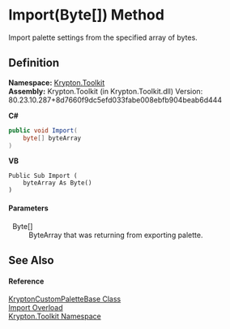 # Import(Byte[]) Method


Import palette settings from the specified array of bytes.



## Definition
**Namespace:** <a href="79d2eac2-21f4-54ff-7552-b20c33c30600.md">Krypton.Toolkit</a>  
**Assembly:** Krypton.Toolkit (in Krypton.Toolkit.dll) Version: 80.23.10.287+8d7660f9dc5efd033fabe008ebfb904beab6d444

**C#**
``` C#
public void Import(
	byte[] byteArray
)
```
**VB**
``` VB
Public Sub Import ( 
	byteArray As Byte()
)
```



#### Parameters
<dl><dt>  Byte[]</dt><dd>ByteArray that was returning from exporting palette.</dd></dl>

## See Also


#### Reference
<a href="19e895c2-5326-25bf-d4bb-c7367f234f77.md">KryptonCustomPaletteBase Class</a>  
<a href="af698655-8f50-29af-8c6b-ff1492068d07.md">Import Overload</a>  
<a href="79d2eac2-21f4-54ff-7552-b20c33c30600.md">Krypton.Toolkit Namespace</a>  
